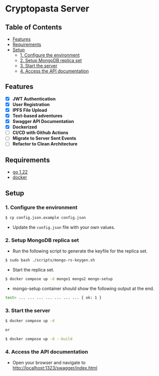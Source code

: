 # Cryptopasta Server

## Table of Contents

- [Features](#features)
- [Requirements](#requirements)
- [Setup](#setup)
  - [1. Configure the environment](#1-configure-the-environment)
  - [2. Setup MongoDB replica set](#2-setup-mongodb-replica-set)
  - [3. Start the server](#3-start-the-server)
  - [4. Access the API documentation](#4-access-the-api-documentation)

## Features

- [x] **JWT Authentication**
- [x] **User Registration**
- [x] **IPFS File Upload**
- [x] **Text-based adventures**
- [x] **Swagger API Documentation**
- [x] **Dockerized**
- [ ] **CI/CD with Github Actions**
- [ ] **Migrate to Server Sent Events**
- [ ] **Refactor to Clean Architecture**

## Requirements

- [go 1.22](https://golang.org/dl/)
- [docker](https://docs.docker.com/get-docker/)

## Setup

### 1. Configure the environment

```bash
$ cp config.json.example config.json
```

- Update the `config.json` file with your own values.

### 2. Setup MongoDB replica set

- Run the following script to generate the keyfile for the replica set.

```bash
$ sudo bash ./scripts/mongo-rs-keygen.sh
```

- Start the replica set.

```bash
$ docker compose up -d mongo1 mongo2 mongo-setup
```

- mongo-setup container should show the following output at the end.

```bash
test> ... ... ... ... ... ... ... { ok: 1 }
```

### 3. Start the server

```bash
$ docker compose up -d

or

$ docker compose up -d --build
```

### 4. Access the API documentation

- Open your browser and navigate to [http://localhost:1323/swagger/index.html](http://localhost:1323/swagger/index.html)

